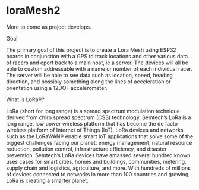 # loraMesh2
More to come as project develops.

Goal

The primary goal of this project is to create a Lora Mesh using ESP32 boards in conjunction with a GPS to track locations and other various data of racers and eport back to a main host, ie a server. The devices will all be able to custom addressable with a name or number of each individual racer. The server will be able to see data such as location, speed, heading direction, and possibly something along the lines of acceleration or orientation using a 12DOF accelerometer.

What is LoRa®?

LoRa (short for long range) is a spread spectrum modulation technique derived from chirp spread spectrum (CSS) technology. Semtech’s LoRa is a long range, low power wireless platform that has become the de facto wireless platform of Internet of Things (IoT). LoRa devices and networks such as the LoRaWAN® enable smart IoT applications that solve some of the biggest challenges facing our planet: energy management, natural resource reduction, pollution control, infrastructure efficiency, and disaster prevention. Semtech’s LoRa devices have amassed several hundred known uses cases for smart cities, homes and buildings, communities, metering, supply chain and logistics, agriculture, and more. With hundreds of millions of devices connected to networks in more than 100 countries and growing, LoRa is creating a smarter planet.
